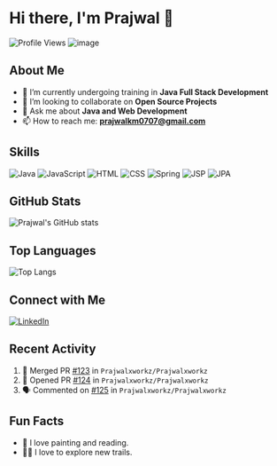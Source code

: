 # Hi there, I'm Prajwal 👋

![Profile Views](https://komarev.com/ghpvc/?username=Prajwalxworkz)
![image](https://github.com/user-attachments/assets/3a8d9e3d-74e2-4b0b-8dcc-d6bd42f30466)

## About Me

- 🌱 I’m currently undergoing training in **Java Full Stack Development**
- 👯 I’m looking to collaborate on **Open Source Projects**
- 💬 Ask me about **Java and Web Development**
- 📫 How to reach me: **prajwalkm0707@gmail.com**

## Skills

![Java](https://img.shields.io/badge/Java-ED8B00?style=for-the-badge&logo=java&logoColor=white)
![JavaScript](https://img.shields.io/badge/JavaScript-F7DF1E?style=for-the-badge&logo=javascript&logoColor=black)
![HTML](https://img.shields.io/badge/HTML-E34F26?style=for-the-badge&logo=html5&logoColor=white)
![CSS](https://img.shields.io/badge/CSS-1572B6?style=for-the-badge&logo=css3&logoColor=white)
![Spring](https://img.shields.io/badge/Spring-6DB33F?style=for-the-badge&logo=spring&logoColor=white)
![JSP](https://img.shields.io/badge/JSP-007396?style=for-the-badge&logo=java&logoColor=white)
![JPA](https://img.shields.io/badge/JPA-FF7800?style=for-the-badge&logo=hibernate&logoColor=white)

## GitHub Stats

![Prajwal's GitHub stats](https://github-readme-stats.vercel.app/api?username=Prajwalxworkz&show_icons=true&theme=radical)

## Top Languages

![Top Langs](https://github-readme-stats.vercel.app/api/top-langs/?username=Prajwalxworkz&layout=compact&theme=radical)

## Connect with Me

[![LinkedIn](https://img.shields.io/badge/LinkedIn-0077B5?style=for-the-badge&logo=linkedin&logoColor=white)]((https://www.linkedin.com/in/prajwalkm07))


## Recent Activity

<!--START_SECTION:activity-->
1. 🎉 Merged PR [#123](https://github.com/Prajwalxworkz/Prajwalxworkz/pull/123) in `Prajwalxworkz/Prajwalxworkz`
2. 💪 Opened PR [#124](https://github.com/Prajwalxworkz/Prajwalxworkz/pull/124) in `Prajwalxworkz/Prajwalxworkz`
3. 🗣 Commented on [#125](https://github.com/Prajwalxworkz/Prajwalxworkz/issues/125) in `Prajwalxworkz/Prajwalxworkz`
<!--END_SECTION:activity-->

## Fun Facts

- 🎨 I love painting and reading.
- 🚴‍♂️ I love to explore new trails.

```

